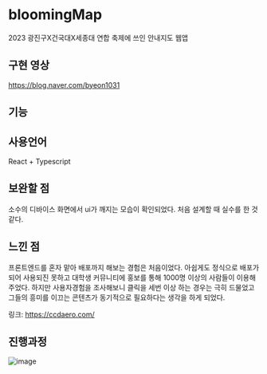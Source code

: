 # bloomingMap
2023 광진구X건국대X세종대 연합 축제에 쓰인 안내지도 웹앱

## 구현 영상 
https://blog.naver.com/byeon1031

## 기능

## 사용언어
React + Typescript

## 보완할 점
소수의 디바이스 화면에서 ui가 깨지는 모습이 확인되었다. 처음 설계할 때 실수를 한 것 같다.

## 느낀 점
프론트엔드를 혼자 맡아 배포까지 해보는 경험은 처음이었다. 아쉽게도 정식으로 배포가 되어 사용되진 못하고 대학생 커뮤니티에 홍보를 통해 1000명 이상의 사람들이 이용해주었다. 하지만 사용자경험을 
조사해보니 클릭을 세번 이상 하는 경우는 극히 드물었고 그들의 흥미를 이끄는 콘텐츠가 동기적으로 필요하다는 생각을 하게 되었다.

링크: https://ccdaero.com/

## 진행과정

![image](https://github.com/B-SeungJin/bloomingMap/assets/96096917/bf024ab4-d217-475e-9f01-6c0779660fcf)
